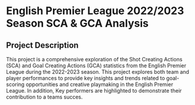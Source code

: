 # English Premier League 2022/2023 Season SCA & GCA Analysis 

## Project Description 

This project is a comprehensive exploration of the Shot Creating Actions (SCA) and Goal Creating Actions (GCA) statistics from the English Premier League during the 2022-2023 season. This project explores both team and player performances to provide key insights and trends related to goal-scoring opportunities and creative playmaking in the English Premier League. In addition, Key performers are highlighted to demonstrate their contribution to a teams succes. 

